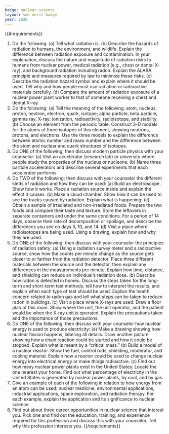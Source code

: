 ```yaml
---
badge: nuclear-science
layout: smb-merit-badge
year: 2020
---
```


{{#requirements}}
1. Do the following:
    (a) Tell what radiation is.
    (b) Describe the hazards of radiation to humans, the environment, and wildlife. Explain the difference between radiation exposure and contamination. In your explanation, discuss the nature and magnitude of radiation risks to humans from nuclear power, medical radiation (e.g., chest or dental X-ray), and background radiation including radon. Explain the ALARA principle and measures required by law to minimize these risks.
    (c) Describe the radiation hazard symbol and explain where it should be used. Tell why and how people must use radiation or radioactive materials carefully.
    (d) Compare the amount of radiation exposure of a nuclear power plant worker to that of someone receiving a chest and dental X-ray.
2. Do the following:
    (a) Tell the meaning of the following: atom, nucleus, proton, neutron, electron, quark, isotope; alpha particle, beta particle, gamma ray, X-ray; ionization, radioactivity, radioisotope, and stability.
    (b) Choose an element from the periodic table. Construct 3-D models for the atoms of three isotopes of this element, showing neutrons, protons, and electrons. Use the three models to explain the difference between atomic number and mass number and the difference between the atom and nuclear and quark structures of isotopes.
3. Do ONE of the following; then discuss modern particle physics with your counselor:
    (a) Visit an accelerator (research lab) or university where people study the properties of the nucleus or nucleons.
    (b) Name three particle accelerators and describe several experiments that each accelerator performs.
4. Do TWO of the following; then discuss with your counselor the different kinds of radiation and how they can be used:
    (a) Build an electroscope. Show how it works. Place a radiation source inside and explain the effect it causes.
    (b) Make a cloud chamber. Show how it can be used to see the tracks caused by radiation. Explain what is happening.
    (c) Obtain a sample of irradiated and non-irradiated foods. Prepare the two foods and compare their taste and texture. Store the leftovers in separate containers and under the same conditions. For a period of 14 days, observe their rate of decomposition or spoilage, and describe the differences you see on days 5, 10, and 14.
    (d) Visit a place where radioisotopes are being used. Using a drawing, explain how and why they are used.
5. Do ONE of the following; then discuss with your counselor the principles of radiation safety:
    (a) Using a radiation survey meter and a radioactive source, show how the counts per minute change as the source gets closer to or farther from the radiation detector. Place three different materials between the source and the detector, then explain any differences in the measurements per minute. Explain how time, distance, and shielding can reduce an individual’s radiation dose.
    (b) Describe how radon is detected in homes. Discuss the steps taken for the long-term and short-term test methods, tell how to interpret the results, and explain when each type of test should be used. Explain the health concern related to radon gas and tell what steps can be taken to reduce radon in buildings.
    (c) Visit a place where X-rays are used. Draw a floor plan of this room. Show where the unit, the unit operator, and the patient would be when the X-ray unit is operated. Explain the precautions taken and the importance of those precautions.
6. Do ONE of the following; then discuss with your counselor how nuclear energy is used to produce electricity:
    (a) Make a drawing showing how nuclear fission happens, labeling all details. Draw another picture showing how a chain reaction could be started and how it could be stopped. Explain what is meant by a “critical mass.”
    (b) Build a model of a nuclear reactor. Show the fuel, control rods, shielding, moderator, and cooling material. Explain how a reactor could be used to change nuclear energy into electrical energy or make things radioactive.
    (c) Find out how many nuclear power plants exist in the United States. Locate the one nearest your home. Find out what percentage of electricity in the United States is generated by nuclear power plants, by coal, and by gas.
7. Give an example of each of the following in relation to how energy from an atom can be used: nuclear medicine, environmental applications, industrial applications, space exploration, and radiation therapy. For each example, explain the application and its significance to nuclear science.
8. Find out about three career opportunities in nuclear science that interest you. Pick one and find out the education, training, and experience required for this profession and discuss this with your counselor. Tell why this profession interests you.
{{/requirements}}
